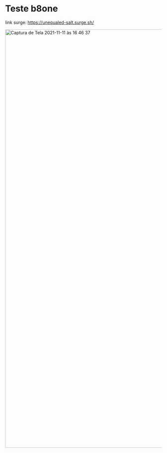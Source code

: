 # Teste b8one

link surge: https://unequaled-salt.surge.sh/

<img width="1349" alt="Captura de Tela 2021-11-11 às 16 46 37" src="https://user-images.githubusercontent.com/85185584/141359641-208ffa15-101a-4ef2-8c71-59d620f2cd42.png">
